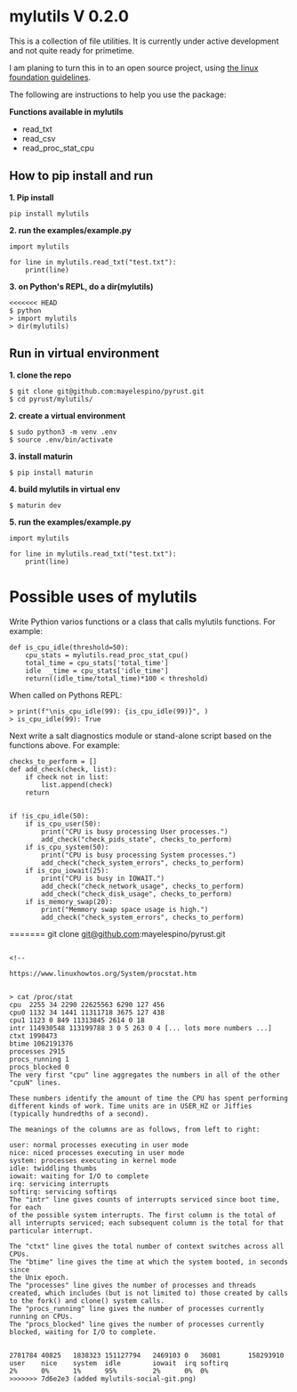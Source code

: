# mylutils V 0.2.0

This is a collection of file utilities. It is currently under active development and not quite ready for primetime.

I am planing to turn this in to an open source project, using [the linux foundation guidelines](https://www.linuxfoundation.org/resources/open-source-guides/starting-an-open-source-project).

The following are instructions to help you use the package:

__Functions available in mylutils__

- read_txt
- read_csv
- read_proc_stat_cpu


## How to pip install and run

__1. Pip install__

```
pip install mylutils
```

__2. run the examples/example.py__

```
import mylutils

for line in mylutils.read_txt("test.txt"):
    print(line)

```

__3. on Python's REPL, do a dir(mylutils)__

```
<<<<<<< HEAD
$ python
> import mylutils
> dir(mylutils)
```

## Run in virtual environment

__1. clone the repo__

```
$ git clone git@github.com:mayelespino/pyrust.git
$ cd pyrust/mylutils/
```

__2. create a virtual environment__ 

```
$ sudo python3 -m venv .env
$ source .env/bin/activate
```

__3. install maturin__

```
$ pip install maturin
```

__4. build mylutils in virtual env__

```
$ maturin dev
```

__5. run the examples/example.py__

```
import mylutils

for line in mylutils.read_txt("test.txt"):
    print(line)

```

# Possible uses of mylutils

Write Pythion varios functions or a class that calls mylutils functions. For example:

```
def is_cpu_idle(threshold=50):
    cpu_stats = mylutils.read_proc_stat_cpu()
    total_time = cpu_stats['total_time']
    idle  _time = cpu_stats['idle_time']
    return((idle_time/total_time)*100 < threshold)
```

When called on Pythons REPL:

```
> print(f"\nis_cpu_idle(99): {is_cpu_idle(99)}", )
> is_cpu_idle(99): True
```

Next write a salt diagnostics module or stand-alone script based on the functions above. For example:

```
checks_to_perform = []
def add_check(check, list):
    if check not in list:
        list.append(check)
    return


if !is_cpu_idle(50):
    if is_cpu_user(50):
        print("CPU is busy processing User processes.")
        add_check("check_pids_state", checks_to_perform)
    if is_cpu_system(50):
        print("CPU is busy processing System processes.")
        add_check("check_system_errors", checks_to_perform)
    if is_cpu_iowait(25):
        print("CPU is busy in IOWAIT.")
        add_check("check_network_usage", checks_to_perform)
        add_check("check_disk_usage", checks_to_perform)
    if is_memory_swap(20):
        print("Memmory swap space usage is high.")
        add_check("check_system_errors", checks_to_perform)

```

=======
git clone git@github.com:mayelespino/pyrust.git
```

<!--

https://www.linuxhowtos.org/System/procstat.htm


> cat /proc/stat
cpu  2255 34 2290 22625563 6290 127 456
cpu0 1132 34 1441 11311718 3675 127 438
cpu1 1123 0 849 11313845 2614 0 18
intr 114930548 113199788 3 0 5 263 0 4 [... lots more numbers ...]
ctxt 1990473
btime 1062191376
processes 2915
procs_running 1
procs_blocked 0
The very first "cpu" line aggregates the numbers in all of the other "cpuN" lines.

These numbers identify the amount of time the CPU has spent performing different kinds of work. Time units are in USER_HZ or Jiffies (typically hundredths of a second).

The meanings of the columns are as follows, from left to right:

user: normal processes executing in user mode
nice: niced processes executing in user mode
system: processes executing in kernel mode
idle: twiddling thumbs
iowait: waiting for I/O to complete
irq: servicing interrupts
softirq: servicing softirqs
The "intr" line gives counts of interrupts serviced since boot time, for each
of the possible system interrupts. The first column is the total of all interrupts serviced; each subsequent column is the total for that particular interrupt.

The "ctxt" line gives the total number of context switches across all CPUs.
The "btime" line gives the time at which the system booted, in seconds since
the Unix epoch.
The "processes" line gives the number of processes and threads created, which includes (but is not limited to) those created by calls to the fork() and clone() system calls.
The "procs_running" line gives the number of processes currently running on CPUs.
The "procs_blocked" line gives the number of processes currently blocked, waiting for I/O to complete.


2781784	40825	1838323	151127794	2469103	0	36081		158293910
user	nice	system	idle	    iowait	irq	softirq
2%	    0%	    1%	    95%	        2%		0%  0%
>>>>>>> 7d6e2e3 (added mylutils-social-git.png)
